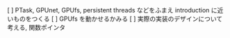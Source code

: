 [ ] PTask, GPUnet, GPUfs, persistent threads などをふまえ introduction に近いものをつくる
[ ] GPUfs を動かせるかみる
[ ] 実際の実装のデザインについて考える, 関数ポインタ
